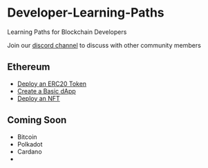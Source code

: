 # Developer-Learning-Paths
Learning Paths for Blockchain Developers

Join our [discord channel](https://discord.gg/K6v3NM7j) to discuss with other community members 

## Ethereum

* [Deploy an ERC20 Token](https://github.com/BlockDevsUnited/TokenTutorial)
* [Create a Basic dApp](https://github.com/BlockDevsUnited/BasicFrontEndTutorial)
* [Deploy an NFT](https://github.com/BlockDevsUnited/NFT-Tutorial)

## Coming Soon
* Bitcoin
* Polkadot
* Cardano
* 
